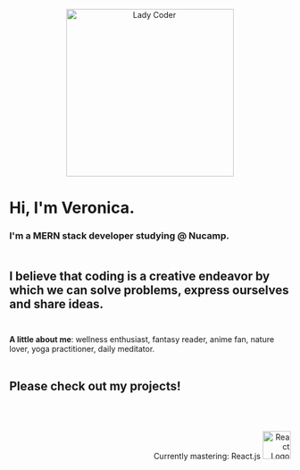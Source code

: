 <p align="center">
<img align="center" src="https://media1.tenor.com/images/86151e83806b0e48413715fcff110069/tenor.gif?itemid=16793279" alt="Lady Coder" title="Databay showcase gif" height="300"/>
</p>

# Hi, I'm Veronica.

### I'm a MERN stack developer studying @ Nucamp. <br><br> 


## I believe that coding is a creative endeavor by which we can solve problems, express ourselves and share ideas. <br><br>


<strong>A little about me</strong>: wellness enthusiast, fantasy reader, anime fan, nature lover, yoga practitioner, daily meditator. <br><br>

## Please check out my projects! <br><br><br>

<p align="right">Currently mastering: React.js <img src="https://cdn.iconscout.com/icon/free/png-256/react-1-282599.png" height="50px" alt="React Logo"> </p>

<!--
**veronicaadler/veronicaadler** is a ✨ _special_ ✨ repository because its `README.md` (this file) appears on your GitHub profile.

Here are some ideas to get you started:

- 🔭 I’m currently working on ...
- 🌱 I’m currently learning ...
- 👯 I’m looking to collaborate on ...
- 🤔 I’m looking for help with ...
- 💬 Ask me about ...
- 📫 How to reach me: ...
- 😄 Pronouns: ...
- ⚡ Fun fact: ...
-->
